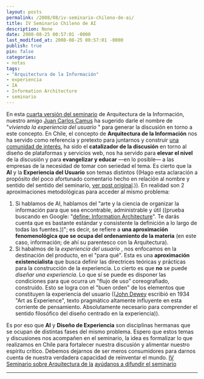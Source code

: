 ```yaml
---
layout: posts
permalink: /2008/08/iv-seminario-chileno-de-ai/
title: IV Seminario Chileno de AI
description: None
date: 2008-08-25 00:57:01 -0000
last_modified_at: 2008-08-25 00:57:01 -0000
publish: true
pin: false
categories:
- notas
tags:
- "Arquitectura de la Información"
- experiencia
- IA
- Information Architecture
- seminario
---
```

En esta [cuarta versión del seminario](http://www.aichile.org/seminario-2008/iv-seminario-chileno-de-arquitectura-de-la-informacion/ "IV Seminario Chileno de Arquitetura de la Información") de Arquitectura de la Información, nuestro amigo [Juan Carlos Camus](http://www.usando.info/blog/ "blog de Juan Carlos: usando.info") ha sugerido darle el nombre de "_viviendo la experiencia del usuario_ " para generar la discusión en torno a este concepto. En Chile, el concepto de **Arquitectura de la Información** nos ha servido como referencia y pretexto para juntarnos y construir [una comunidad de interés](http://www.aichile.org/ "aiChile.org"), ha sido el **catalizador de la discusión** en torno al diseño de plataformas y servicios web, nos ha servido para **elevar el nivel** de la discusión y para **evangelizar y educar** —en lo posible— a las empresas de la necesidad de tomar con seriedad el tema. Es cierto que la **AI** y la **Experiencia del Usuario** son temas distintos ((Hago esta aclaración a propósito del poco afortunado comentario hecho en relación al nombre y sentido del sentido del seminario, [ver post original](http://www.aichile.org/seminario-2008/iv-seminario-chileno-de-arquitectura-de-la-informacion/ "ver comentario de: anonimo").)). En realidad son 2 aproximaciones metodológicas para acceder al mismo problema:

  1. Si hablamos de AI, hablamos del "arte y la ciencia de organizar la información para que sea encontrable, administrable y útil ((prueba buscando en Google: "[define: Information Architecture](http://www.google.cl/search?q=define%3A+information+architecture "Realiza esta búsqueda en Google")". Te darás cuenta que es bastante estándar y consistente la definición a lo largo de todas las fuentes.))"; es decir, se refiere a **una aproximación fenomenológica que se ocupa del ordenamiento de la materia** (en este caso, información; de ahí su parentesco con la Arquitectura).
  2. Si habalmos de la _experiencia del usuario_ , nos enfocamos en la destinación del producto, en el "para qué". Esta es una **aproximación existencialista** que busca definir las directrices teóricas y prácticas para la construcción de la experiencia. Lo cierto es que **no** se puede _diseñar una experiencia_. Lo que sí se puede es disponer las condiciones para que ocurra un "flujo de uso" coreografiado, construído. Esto se logra con el "buen orden" de los elementos que constituyen la experiencia del usuario (([John Dewey](http://es.wikipedia.org/wiki/John_Dewey) escribió en 1934 "Art as Experience", texto pragmático altamente influyente en esta corriente de pensamiento. Absolutamente necesario para comprender el sentido filosófico del diseño centrado en la experiencia)).

Es por eso que **AI** y **Diseño de Experiencia** son disciplinas hermanas que se ocupan de distintas fases del mismo problema. Espero que estos temas y discusiones nos acompañen en el seminario, la idea es formalizar lo que realizamos en Chile para fortalecer nuestra discusión y alimentar nuestro espíritu crítico. Debemos dejarnos de ser meros consumidores para darnos cuenta de nuestra verdadera capacidad de reinventar el mundo. [IV Seminario sobre Arquitectura de la](http://www.aichile.org "Visita www.aichile.org") [ayúdanos a difundir el seminario](http://www.aichile.org/botones/ "Botones HTML para promocionar el seminario")

* * *
